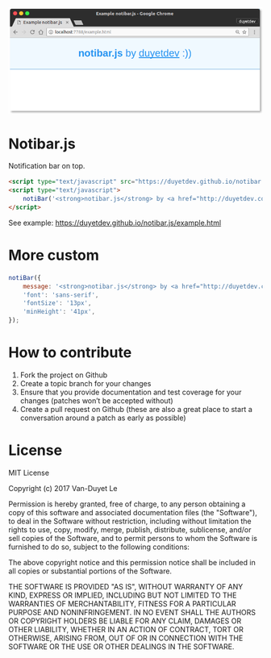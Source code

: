 ![](example.png)

# Notibar.js
Notification bar on top.

```html
<script type="text/javascript" src="https://duyetdev.github.io/notibar.js/notibar.js"></script>
<script type="text/javascript">
	notiBar('<strong>notibar.js</strong> by <a href="http://duyetdev.com">duyetdev</a>  :))');
</script>
```

See example: https://duyetdev.github.io/notibar.js/example.html

# More custom

```js
notiBar({
	message: '<strong>notibar.js</strong> by <a href="http://duyetdev.com">duyetdev</a>  :))',
	'font': 'sans-serif',
	'fontSize': '13px',
	'minHeight': '41px',
});
```

# How to contribute

1. Fork the project on Github
2. Create a topic branch for your changes
3. Ensure that you provide documentation and test coverage for your changes (patches won’t be accepted without)
4. Create a pull request on Github (these are also a great place to start a conversation around a patch as early as possible)


# License

MIT License

Copyright (c) 2017 Van-Duyet Le

Permission is hereby granted, free of charge, to any person obtaining a copy of this software and associated documentation files (the "Software"), to deal in the Software without restriction, including without limitation the rights to use, copy, modify, merge, publish, distribute, sublicense, and/or sell copies of the Software, and to permit persons to whom the Software is furnished to do so, subject to the following conditions:

The above copyright notice and this permission notice shall be included in all copies or substantial portions of the Software.

THE SOFTWARE IS PROVIDED "AS IS", WITHOUT WARRANTY OF ANY KIND, EXPRESS OR IMPLIED, INCLUDING BUT NOT LIMITED TO THE WARRANTIES OF MERCHANTABILITY, FITNESS FOR A PARTICULAR PURPOSE AND NONINFRINGEMENT. IN NO EVENT SHALL THE AUTHORS OR COPYRIGHT HOLDERS BE LIABLE FOR ANY CLAIM, DAMAGES OR OTHER LIABILITY, WHETHER IN AN ACTION OF CONTRACT, TORT OR OTHERWISE, ARISING FROM, OUT OF OR IN CONNECTION WITH THE SOFTWARE OR THE USE OR OTHER DEALINGS IN THE SOFTWARE.